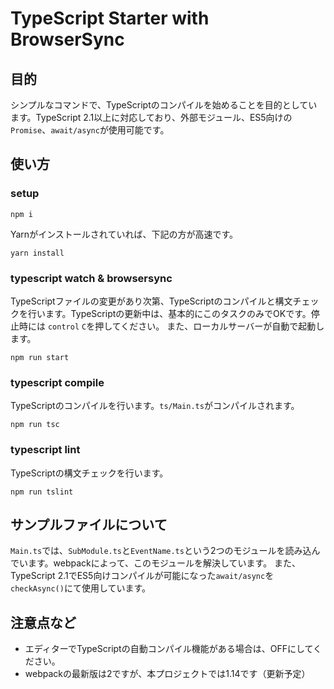 # TypeScript Starter with BrowserSync
## 目的
シンプルなコマンドで、TypeScriptのコンパイルを始めることを目的としています。TypeScript 2.1以上に対応しており、外部モジュール、ES5向けの`Promise`、`await/async`が使用可能です。

## 使い方

### setup

```
npm i
```

Yarnがインストールされていれば、下記の方が高速です。

```
yarn install
```

### typescript watch & browsersync
TypeScriptファイルの変更があり次第、TypeScriptのコンパイルと構文チェックを行います。TypeScriptの更新中は、基本的にこのタスクのみでOKです。停止時には `control` `C`を押してください。 また、ローカルサーバーが自動で起動します。

```
npm run start
```

### typescript compile
TypeScriptのコンパイルを行います。`ts/Main.ts`がコンパイルされます。

```
npm run tsc
```


### typescript lint
TypeScriptの構文チェックを行います。

```
npm run tslint
```

## サンプルファイルについて
`Main.ts`では、`SubModule.ts`と`EventName.ts`という2つのモジュールを読み込んでいます。webpackによって、このモジュールを解決しています。
また、TypeScript 2.1でES5向けコンパイルが可能になった`await/async`を`checkAsync()`にて使用しています。

## 注意点など
- エディターでTypeScriptの自動コンパイル機能がある場合は、OFFにしてください。
- webpackの最新版は2ですが、本プロジェクトでは1.14です（更新予定）